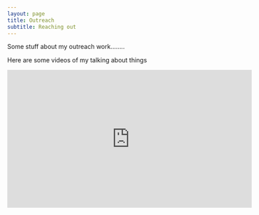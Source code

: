```yaml
---
layout: page
title: Outreach
subtitle: Reaching out
---
```


Some stuff about my outreach work........




Here are some videos of my talking about things

<iframe width="560" height="315" src="https://www.youtube.com/embed/z9GzR02qrIk" title="YouTube video player" frameborder="0" allow="accelerometer; autoplay; clipboard-write; encrypted-media; gyroscope; picture-in-picture" allowfullscreen></iframe>
